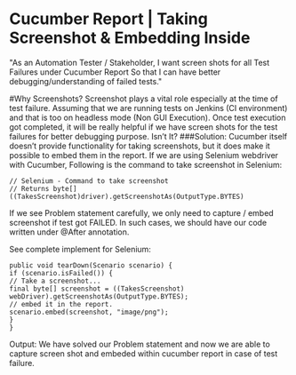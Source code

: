 # Cucumber Report | Taking Screenshot & Embedding Inside

"As an Automation Tester / Stakeholder,
I want screen shots for all Test Failures under Cucumber Report
So that I can have better debugging/understanding of failed tests."

#Why Screenshots?
Screenshot plays a vital role especially at the time of test failure. Assuming that we are running tests on Jenkins (CI environment) and that is too on headless mode (Non GUI Execution). Once test execution got completed, it will be really helpful if we have screen shots for the test failures for better debugging purpose. Isn’t It?
###Solution:
Cucumber itself doesn’t provide functionality for taking screenshots, but it does make it possible to embed them in the report. 
If we are using Selenium webdriver with Cucumber, Following is the command to take screenshot in Selenium:
```
// Selenium - Command to take screenshot
// Returns byte[]
((TakesScreenshot)driver).getScreenshotAs(OutputType.BYTES)
```
If we see Problem statement carefully, we only need to capture / embed screenshot if test got FAILED. In such cases, we should have our code written under @After annotation.

See complete implement for Selenium:
```
public void tearDown(Scenario scenario) {
if (scenario.isFailed()) {
// Take a screenshot...
final byte[] screenshot = ((TakesScreenshot) webDriver).getScreenshotAs(OutputType.BYTES);
// embed it in the report.
scenario.embed(screenshot, "image/png");
}
}
```

Output:
We have solved our Problem statement and now we are able to capture screen shot and embeded within cucumber report in case of test failure.